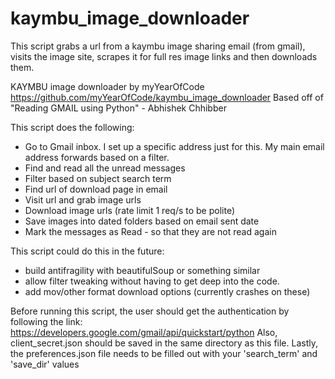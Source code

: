 # kaymbu_image_downloader
This script grabs a url from a kaymbu image sharing email (from gmail), visits the image site, scrapes it for full res image links and then downloads them.


KAYMBU image downloader by myYearOfCode
https://github.com/myYearOfCode/kaymbu_image_downloader
Based off of "Reading GMAIL using Python" - Abhishek Chhibber



This script does the following:
- Go to Gmail inbox. I set up a specific address just for this. My main 
     email address forwards based on a filter.
- Find and read all the unread messages
- Filter based on subject search term
- Find url of download page in email
- Visit url and grab image urls
- Download image urls (rate limit 1 req/s to be polite)
- Save images into dated folders based on email sent date
- Mark the messages as Read - so that they are not read again 

This script could do this in the future:
- build antifragility with beautifulSoup or something similar
- allow filter tweaking without having to get deep into the code.
- add mov/other format download options (currently crashes on these)


Before running this script, the user should get the authentication by following 
the link: https://developers.google.com/gmail/api/quickstart/python
Also, client_secret.json should be saved in the same directory as this file.
Lastly, the preferences.json file needs to be filled out with your 'search_term'
and 'save_dir' values

